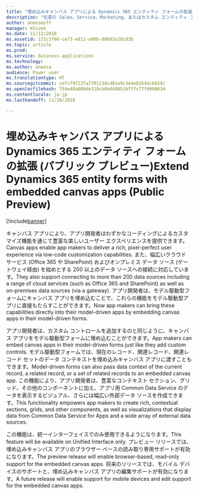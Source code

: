 ```yaml
---
title: "埋め込みキャンバス アプリによる Dynamics 365 エンティティ フォームの拡張"
description: "任意の Sales、Service、Marketing、またはカスタム エンティティ フォームにキャンバス アプリを埋め込んで、わずかなコーディングによる豊富なカスタマイズのほか、200 以上のデータ ソースをフル活用できます。"
author: aneesmsft
manager: KVivek
ms.date: 11/12/2018
ms.assetid: 131c1f60-ce73-e811-a96b-000d3a18c83b
ms.topic: article
ms.prod: 
ms.service: business-applications
ms.technology: 
ms.author: aneesa
audience: Power user
ms.translationtype: HT
ms.sourcegitcommit: cefcf9f22fa7701234cd81e9c3e4e02b4dcb659c
ms.openlocfilehash: 754e48a080de310cb6bd48851b7ffc77f0900634
ms.contentlocale: ja-jp
ms.lasthandoff: 11/16/2018

---
```

# <a name="extend-dynamics-365-entity-forms-with-embedded-canvas-apps-public-preview"></a><span data-ttu-id="7d79c-103">埋め込みキャンバス アプリによる Dynamics 365 エンティティ フォームの拡張 (パブリック プレビュー)</span><span class="sxs-lookup"><span data-stu-id="7d79c-103">Extend Dynamics 365 entity forms with embedded canvas apps (Public Preview)</span></span>


[!include[banner](../../includes/banner.md)]

<span data-ttu-id="7d79c-104">キャンバス アプリにより、アプリ開発者はわずかなコーディングによるカスタマイズ機能を通じて豊富な美しいユーザー エクスペリエンスを提供できます。</span><span class="sxs-lookup"><span data-stu-id="7d79c-104">Canvas apps enable app makers to deliver a rich, pixel-perfect user experience via low-code customization capabilities.</span></span> <span data-ttu-id="7d79c-105">また、幅広いクラウド サービス (Office 365 や SharePoint) およびオンプレミス データ ソース (ゲートウェイ経由) を始めとする 200 以上のデータ ソースへの接続に対応しています。</span><span class="sxs-lookup"><span data-stu-id="7d79c-105">They also support connecting to more than 200 data sources including a range of cloud services (such as Office 365 and SharePoint) as well as on-premises data sources (via a gateway).</span></span> <span data-ttu-id="7d79c-106">アプリ開発者は、モデル駆動型フォームにキャンバス アプリを埋め込むことで、これらの機能をモデル駆動型アプリに直接もたらすことができます。</span><span class="sxs-lookup"><span data-stu-id="7d79c-106">Now app makers can bring these capabilities directly into their model-driven apps by embedding canvas apps in their model-driven forms.</span></span> 
 
<span data-ttu-id="7d79c-107">アプリ開発者は、カスタム コントロールを追加するのと同じように、キャンバス アプリをモデル駆動型フォームに埋め込むことができます。</span><span class="sxs-lookup"><span data-stu-id="7d79c-107">App makers can embed canvas apps in their model-driven forms just like they add custom controls.</span></span> <span data-ttu-id="7d79c-108">モデル駆動型フォームでは、現在のレコード、関連レコード、関連レコード セットのデータ コンテキストを埋め込みキャンバス アプリに渡すこともできます。</span><span class="sxs-lookup"><span data-stu-id="7d79c-108">Model-driven forms can also pass data context of the current record, a related record, or a set of related records to an embedded canvas app.</span></span> <span data-ttu-id="7d79c-109">この機能により、アプリ開発者は、豊富なコンテキスト セクション、グリッド、その他のコンポーネントに加え、アプリ用 Common Data Service のデータを表示するビジュアル、さらには幅広い外部データ ソースを作成できます。</span><span class="sxs-lookup"><span data-stu-id="7d79c-109">This functionality empowers app makers to create rich, contextual sections, grids, and other components, as well as visualizations that display data from Common Data Service for Apps and a wide array of external data sources.</span></span>

<span data-ttu-id="7d79c-110">この機能は、統一インターフェイスでのみ使用できるようになります。</span><span class="sxs-lookup"><span data-stu-id="7d79c-110">This feature will be available on Unified Interface only.</span></span> <span data-ttu-id="7d79c-111">プレビュー リリースでは、埋め込みキャンバス アプリのブラウザー ベースの読み取り専用サポートが有効になります。</span><span class="sxs-lookup"><span data-stu-id="7d79c-111">The preview release will enable browser-based, read-only support for the embedded canvas apps.</span></span> <span data-ttu-id="7d79c-112">将来のリリースでは、モバイル デバイスのサポートと、埋め込みキャンバス アプリの編集サポートが有効になります。</span><span class="sxs-lookup"><span data-stu-id="7d79c-112">A future release will enable support for mobile devices and edit support for the embedded canvas apps.</span></span>
